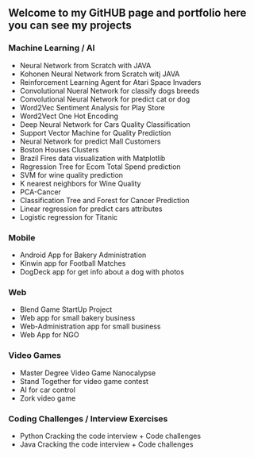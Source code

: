 ## Welcome to my GitHUB page and portfolio here you can see my projects

### Machine Learning / AI
* Neural Network from Scratch with JAVA
* Kohonen Neural Network from Scratch witj JAVA
* Reinforcement Learning Agent for Atari Space Invaders
* Convolutional Nueral Network for classify dogs breeds 
* Convolutional Neural Network for predict cat or dog
* Word2Vec Sentiment Analysis for Play Store
* Word2Vect One Hot Encoding
* Deep Neural Network for Cars Quality Classification
* Support Vector Machine for Quality Prediction
* Neural Network for predict Mall Customers
* Boston Houses Clusters
* Brazil Fires data visualization with Matplotlib
* Regression Tree for Ecom Total Spend prediction
* SVM for wine quality prediction
* K nearest neighbors for Wine Quality
* PCA-Cancer
* Classification Tree and Forest for Cancer Prediction
* Linear regression for predict cars attributes
* Logistic regression for Titanic

### Mobile 
* Android App for Bakery Administration
* Kinwin app for Football Matches
* DogDeck app for get info about a dog with photos

### Web 
* Blend Game StartUp Project 
* Web app for small bakery business
* Web-Administration app for small business
* Web App for NGO

### Video Games
* Master Degree Video Game Nanocalypse
* Stand Together for video game contest
* AI for car control
* Zork video game 

### Coding Challenges / Interview Exercises
* Python Cracking the code interview + Code challenges
* Java Cracking the code interview + Code challenges


